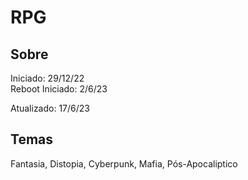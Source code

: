 # RPG

## Sobre

Iniciado: 29/12/22  
Reboot Iniciado: 2/6/23

Atualizado: 17/6/23

## Temas

Fantasia, Distopia, Cyberpunk, Mafia, Pós-Apocaliptico
